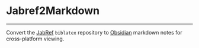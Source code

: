 # Jabref2Markdown
---
Convert the [JabRef](https://www.jabref.org) `biblatex` repository to [Obsidian](https://obsidian.md) markdown notes for cross-platform viewing.